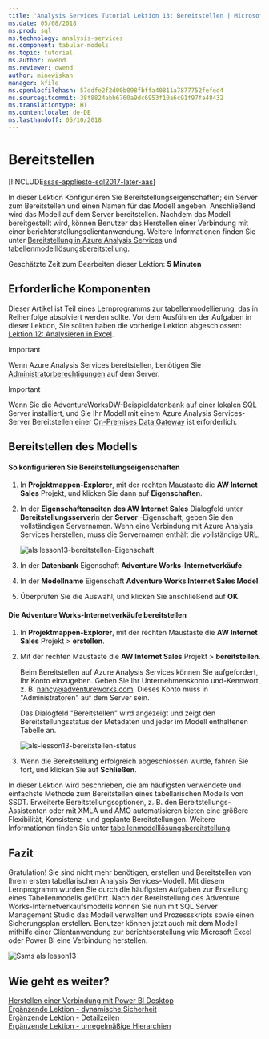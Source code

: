 ```yaml
---
title: 'Analysis Services Tutorial Lektion 13: Bereitstellen | Microsoft Docs'
ms.date: 05/08/2018
ms.prod: sql
ms.technology: analysis-services
ms.component: tabular-models
ms.topic: tutorial
ms.author: owend
ms.reviewer: owend
author: minewiskan
manager: kfile
ms.openlocfilehash: 57ddfe2f2d00b098fbffa40811a7877752fefed4
ms.sourcegitcommit: 38f8824abb6760a9dc6953f10a6c91f97fa48432
ms.translationtype: HT
ms.contentlocale: de-DE
ms.lasthandoff: 05/10/2018
---
```

# <a name="deploy"></a>Bereitstellen

[!INCLUDE[ssas-appliesto-sql2017-later-aas](../../includes/ssas-appliesto-sql2017-later-aas.md)]

In dieser Lektion Konfigurieren Sie Bereitstellungseigenschaften; ein Server zum Bereitstellen und einen Namen für das Modell angeben. Anschließend wird das Modell auf dem Server bereitstellen. Nachdem das Modell bereitgestellt wird, können Benutzer das Herstellen einer Verbindung mit einer berichterstellungsclientanwendung. Weitere Informationen finden Sie unter [Bereitstellung in Azure Analysis Services](https://docs.microsoft.com/azure/analysis-services/analysis-services-deploy) und [tabellenmodelllösungsbereitstellung](../tabular-models/tabular-model-solution-deployment-ssas-tabular.md).  
  
Geschätzte Zeit zum Bearbeiten dieser Lektion: **5 Minuten**  
  
## <a name="prerequisites"></a>Erforderliche Komponenten  

Dieser Artikel ist Teil eines Lernprogramms zur tabellenmodellierung, das in Reihenfolge absolviert werden sollte. Vor dem Ausführen der Aufgaben in dieser Lektion, Sie sollten haben die vorherige Lektion abgeschlossen: [Lektion 12: Analysieren in Excel](../tutorial-tabular-1400/as-lesson-12-analyze-in-excel.md).  

> [!IMPORTANT]  
> Wenn Azure Analysis Services bereitstellen, benötigen Sie [Administratorberechtigungen](https://docs.microsoft.com/azure/analysis-services/analysis-services-server-admins) auf dem Server.  

> [!IMPORTANT]  
> Wenn Sie die AdventureWorksDW-Beispieldatenbank auf einer lokalen SQL Server installiert, und Sie Ihr Modell mit einem Azure Analysis Services-Server Bereitstellen einer [On-Premises Data Gateway](https://docs.microsoft.com/azure/analysis-services/analysis-services-gateway) ist erforderlich.
  
## <a name="deploy-the-model"></a>Bereitstellen des Modells  
  
#### <a name="to-configure-deployment-properties"></a>So konfigurieren Sie Bereitstellungseigenschaften  

  
1.  In **Projektmappen-Explorer**, mit der rechten Maustaste die **AW Internet Sales** Projekt, und klicken Sie dann auf **Eigenschaften**.  
  
2.  In der **Eigenschaftenseiten des AW Internet Sales** Dialogfeld unter **Bereitstellungsserver**in der **Server** -Eigenschaft, geben Sie den vollständigen Servernamen. Wenn eine Verbindung mit Azure Analysis Services herstellen, muss die Servernamen enthält die vollständige URL.

    ![als lesson13-bereitstellen-Eigenschaft](../tutorial-tabular-1400/media/as-lesson13-deploy-property.png)
  
3.  In der **Datenbank** Eigenschaft **Adventure Works-Internetverkäufe**.  
  
4.  In der **Modellname** Eigenschaft **Adventure Works Internet Sales Model**.  
  
5.  Überprüfen Sie die Auswahl, und klicken Sie anschließend auf **OK**.  
  
#### <a name="to-deploy-the-adventure-works-internet-sales"></a>Die Adventure Works-Internetverkäufe bereitstellen
  
1.  In **Projektmappen-Explorer**, mit der rechten Maustaste die **AW Internet Sales** Projekt > **erstellen**.  

2.  Mit der rechten Maustaste die **AW Internet Sales** Projekt > **bereitstellen**.

    Beim Bereitstellen auf Azure Analysis Services können Sie aufgefordert, Ihr Konto einzugeben. Geben Sie Ihr Unternehmenskonto und-Kennwort, z. B. nancy@adventureworks.com. Dieses Konto muss in "Administratoren" auf dem Server sein.
  
    Das Dialogfeld "Bereitstellen" wird angezeigt und zeigt den Bereitstellungsstatus der Metadaten und jeder im Modell enthaltenen Tabelle an.  
    
    ![als-lesson13-bereitstellen-status](../tutorial-tabular-1400/media/as-lesson13-deploy-status.png)
  
3. Wenn die Bereitstellung erfolgreich abgeschlossen wurde, fahren Sie fort, und klicken Sie auf **Schließen**.  
  

In dieser Lektion wird beschrieben, die am häufigsten verwendete und einfachste Methode zum Bereitstellen eines tabellarischen Modells von SSDT. Erweiterte Bereitstellungsoptionen, z. B. den Bereitstellungs-Assistenten oder mit XMLA und AMO automatisieren bieten eine größere Flexibilität, Konsistenz- und geplante Bereitstellungen. Weitere Informationen finden Sie unter [tabellenmodelllösungsbereitstellung](../tabular-models/tabular-model-solution-deployment-ssas-tabular.md).

## <a name="conclusion"></a>Fazit  
Gratulation! Sie sind nicht mehr benötigen, erstellen und Bereitstellen von Ihrem ersten tabellarischen Analysis Services-Modell. Mit diesem Lernprogramm wurden Sie durch die häufigsten Aufgaben zur Erstellung eines Tabellenmodells geführt. Nach der Bereitstellung des Adventure Works-Internetverkaufsmodells können Sie nun mit SQL Server Management Studio das Modell verwalten und Prozessskripts sowie einen Sicherungsplan erstellen. Benutzer können jetzt auch mit dem Modell mithilfe einer Clientanwendung zur berichtserstellung wie Microsoft Excel oder Power BI eine Verbindung herstellen.  

![Ssms als lesson13](../tutorial-tabular-1400/media/as-lesson13-ssms.png)
  
  
  
## <a name="whats-next"></a>Wie geht es weiter?
[Herstellen einer Verbindung mit Power BI Desktop](https://docs.microsoft.com/azure/analysis-services/analysis-services-connect-pbi)   
[Ergänzende Lektion - dynamische Sicherheit](../tutorial-tabular-1400/as-supplemental-lesson-dynamic-security.md)   
[Ergänzende Lektion - Detailzeilen](../tutorial-tabular-1400/as-supplemental-lesson-detail-rows.md)   
[Ergänzende Lektion - unregelmäßige Hierarchien](../tutorial-tabular-1400/as-supplemental-lesson-ragged-hierarchies.md)   
